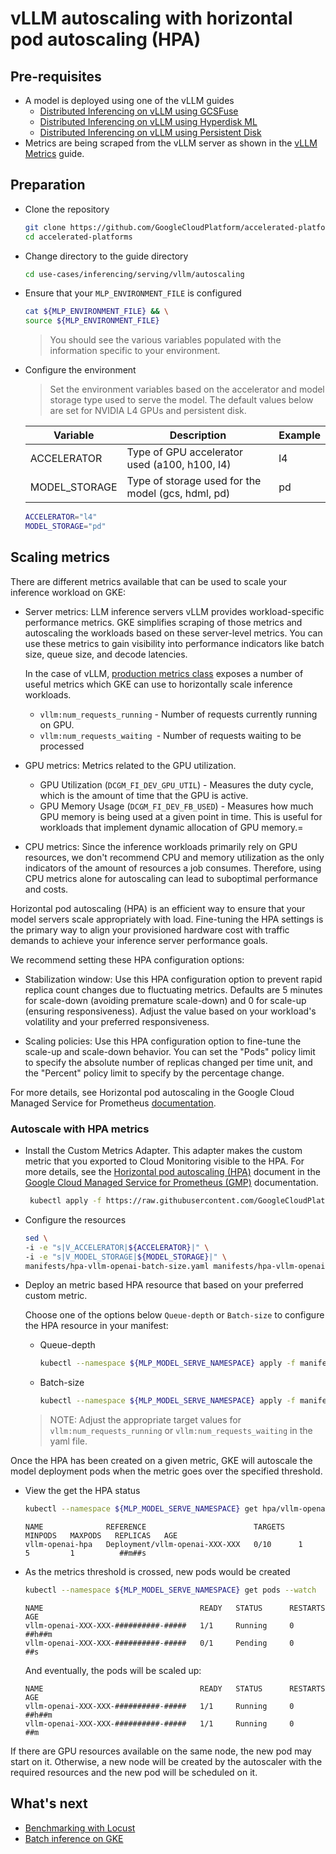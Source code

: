 # vLLM autoscaling with horizontal pod autoscaling (HPA)

## Pre-requisites

- A model is deployed using one of the vLLM guides
  - [Distributed Inferencing on vLLM using GCSFuse](/use-cases/inferencing/serving/vllm/gcsfuse/README.md)
  - [Distributed Inferencing on vLLM using Hyperdisk ML](/use-cases/inferencing/serving/vllm/hyperdisk-ml/README.md)
  - [Distributed Inferencing on vLLM using Persistent Disk](/use-cases/inferencing/serving/vllm/persistent-disk/README.md)
- Metrics are being scraped from the vLLM server as shown in the [vLLM Metrics](/use-cases/inferencing/serving/vllm/metrics/README.md) guide.

## Preparation

- Clone the repository

  ```sh
  git clone https://github.com/GoogleCloudPlatform/accelerated-platforms && \
  cd accelerated-platforms
  ```

- Change directory to the guide directory

  ```sh
  cd use-cases/inferencing/serving/vllm/autoscaling
  ```

- Ensure that your `MLP_ENVIRONMENT_FILE` is configured

  ```sh
  cat ${MLP_ENVIRONMENT_FILE} && \
  source ${MLP_ENVIRONMENT_FILE}
  ```

  > You should see the various variables populated with the information specific to your environment.

- Configure the environment

  > Set the environment variables based on the accelerator and model storage type used to serve the model.
  > The default values below are set for NVIDIA L4 GPUs and persistent disk.

  | Variable      | Description                                        | Example |
  | ------------- | -------------------------------------------------- | ------- |
  | ACCELERATOR   | Type of GPU accelerator used (a100, h100, l4)      | l4      |
  | MODEL_STORAGE | Type of storage used for the model (gcs, hdml, pd) | pd      |

  ```sh
  ACCELERATOR="l4"
  MODEL_STORAGE="pd"
  ```

## Scaling metrics

There are different metrics available that can be used to scale your inference workload on GKE:

- Server metrics: LLM inference servers vLLM provides workload-specific
  performance metrics. GKE simplifies scraping of those metrics and autoscaling
  the workloads based on these server-level metrics. You can use these metrics to
  gain visibility into performance indicators like batch size, queue size, and
  decode latencies.

  In the case of vLLM, [production metrics class](https://docs.vllm.ai/en/latest/serving/metrics.html)
  exposes a number of useful metrics which GKE can use to horizontally scale
  inference workloads.

  - `vllm:num_requests_running` - Number of requests currently running on GPU.
  - `vllm:num_requests_waiting `- Number of requests waiting to be processed

- GPU metrics: Metrics related to the GPU utilization.

  - GPU Utilization (`DCGM_FI_DEV_GPU_UTIL`) - Measures the duty cycle, which is the
    amount of time that the GPU is active.
  - GPU Memory Usage (`DCGM_FI_DEV_FB_USED`) - Measures how much GPU memory is being
    used at a given point in time. This is useful for workloads that implement
    dynamic allocation of GPU memory.=

- CPU metrics: Since the inference workloads primarily rely on GPU resources,
  we don't recommend CPU and memory utilization as the only indicators of the
  amount of resources a job consumes. Therefore, using CPU metrics alone for
  autoscaling can lead to suboptimal performance and costs.

Horizontal pod autoscaling (HPA) is an efficient way to ensure that your model servers scale appropriately
with load. Fine-tuning the HPA settings is the primary way to align your
provisioned hardware cost with traffic demands to achieve your inference server
performance goals.

We recommend setting these HPA configuration options:

- Stabilization window: Use this HPA configuration option to prevent rapid
  replica count changes due to fluctuating metrics. Defaults are 5 minutes for
  scale-down (avoiding premature scale-down) and 0 for scale-up (ensuring responsiveness).
  Adjust the value based on your workload's volatility and your preferred responsiveness.

- Scaling policies: Use this HPA configuration option to fine-tune the scale-up
  and scale-down behavior. You can set the "Pods" policy limit to specify the
  absolute number of replicas changed per time unit, and the "Percent" policy
  limit to specify by the percentage change.

For more details, see Horizontal pod autoscaling in the Google Cloud Managed
Service for Prometheus [documentation](https://cloud.google.com/kubernetes-engine/docs/horizontal-pod-autoscaling).

### Autoscale with HPA metrics

- Install the Custom Metrics Adapter. This adapter makes the custom metric that you
  exported to Cloud Monitoring visible to the HPA. For more details, see the [Horizontal pod autoscaling (HPA)](https://cloud.google.com/stackdriver/docs/managed-prometheus/hpa)
  document in the [Google Cloud Managed Service for Prometheus (GMP)](https://cloud.google.com/stackdriver/docs/managed-prometheus) documentation.

  ```sh
   kubectl apply -f https://raw.githubusercontent.com/GoogleCloudPlatform/k8s-stackdriver/master/custom-metrics-stackdriver-adapter/deploy/production/adapter_new_resource_model.yaml
  ```

- Configure the resources

  ```sh
  sed \
  -i -e "s|V_ACCELERATOR|${ACCELERATOR}|" \
  -i -e "s|V_MODEL_STORAGE|${MODEL_STORAGE}|" \
  manifests/hpa-vllm-openai-batch-size.yaml manifests/hpa-vllm-openai-queue-size.yaml
  ```

- Deploy an metric based HPA resource that based on your preferred custom metric.

  Choose one of the options below `Queue-depth` or `Batch-size` to configure
  the HPA resource in your manifest:

  - Queue-depth

    ```sh
    kubectl --namespace ${MLP_MODEL_SERVE_NAMESPACE} apply -f manifests/hpa-vllm-openai-queue-size.yaml
    ```

  - Batch-size

    ```sh
    kubectl --namespace ${MLP_MODEL_SERVE_NAMESPACE} apply -f manifests/hpa-vllm-openai-batch-size.yaml
    ```

  > NOTE: Adjust the appropriate target values for `vllm:num_requests_running`
  > or `vllm:num_requests_waiting` in the yaml file.

Once the HPA has been created on a given metric, GKE will autoscale the model
deployment pods when the metric goes over the specified threshold.

- View the get the HPA status

  ```sh
  kubectl --namespace ${MLP_MODEL_SERVE_NAMESPACE} get hpa/vllm-openai-hpa --watch
  ```

  ```
  NAME              REFERENCE                        TARGETS   MINPODS   MAXPODS   REPLICAS   AGE
  vllm-openai-hpa   Deployment/vllm-openai-XXX-XXX   0/10      1         5         1          ##m##s
  ```

- As the metrics threshold is crossed, new pods would be created

  ```sh
  kubectl --namespace ${MLP_MODEL_SERVE_NAMESPACE} get pods --watch
  ```

  ```
  NAME                                   READY   STATUS      RESTARTS   AGE
  vllm-openai-XXX-XXX-##########-#####   1/1     Running     0          ##h##m
  vllm-openai-XXX-XXX-##########-#####   0/1     Pending     0          ##s
  ```

  And eventually, the pods will be scaled up:

  ```
  NAME                                   READY   STATUS      RESTARTS   AGE
  vllm-openai-XXX-XXX-##########-#####   1/1     Running     0          ##h##m
  vllm-openai-XXX-XXX-##########-#####   1/1     Running     0          ##m
  ```

If there are GPU resources available on the same node, the new pod may start on
it. Otherwise, a new node will be created by the autoscaler with the required
resources and the new pod will be scheduled on it.

## What's next

- [Benchmarking with Locust](/use-cases/inferencing/benchmark/README.md)
- [Batch inference on GKE](/use-cases/inferencing/batch-inference/README.md)
